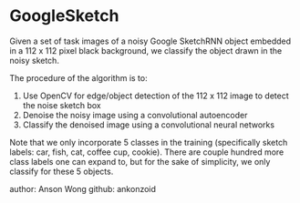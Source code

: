 # GoogleSketch 

Given a set of task images of a noisy Google SketchRNN object embedded in a 112 x 112 pixel black background, we classify the object drawn in the noisy sketch.

The procedure of the algorithm is to:

1) Use OpenCV for edge/object detection of the 112 x 112 image to detect the noise sketch box
2) Denoise the noisy image using a convolutional autoencoder
3) Classify the denoised image using a convolutional neural networks

Note that we only incorporate 5 classes in the training (specifically sketch labels: car, fish, cat, coffee cup, cookie). There are couple hundred more class labels one can expand to, but for the sake of simplicity, we only classify for these 5 objects.

author: Anson Wong 
github: ankonzoid
